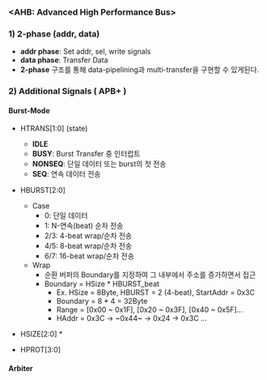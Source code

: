 ### <AHB: Advanced High Performance Bus>
### 1) 2-phase (addr, data)
- __addr phase__: Set addr, sel, write signals
- __data phase__: Transfer Data
- __2-phase__ 구조를 통해 data-pipelining과 multi-transfer을 구현할 수 있게된다.

### 2) Additional Signals ( APB+ )
#### Burst-Mode
* HTRANS[1:0] (state)
  * __IDLE__ 
  * __BUSY__: Burst Transfer 중 인터럽트 
  * __NONSEQ__: 단일 데이터 또는 burst의 첫 전송
  * __SEQ__: 연속 데이터 전송
* HBURST[2:0]
  * Case
    * 0: 단일 데이터
    * 1: N-연속(beat) 순차 전송
    * 2/3: 4-beat wrap/순차 전송
    * 4/5: 8-beat wrap/순차 전송
    * 6/7: 16-beat wrap/순차 전송
  * Wrap
    * 순환 버퍼의 Boundary를 지정하여 그 내부에서 주소를 증가하면서 접근
    * Boundary = HSize * HBURST_beat
      * Ex. HSize = 8Byte, HBURST = 2 (4-beat), StartAddr = 0x3C
      * Boundary  = 8 * 4 = 32Byte
      * Range     = [0x00 ~ 0x1F], [0x20 ~ 0x3F], [0x40 ~ 0x5F]...
      * HAddr     = 0x3C -> ~0x44~ -> 0x24 -> 0x3C ...
  
* HSIZE[2:0]
  * 

* HPROT[3:0]

#### Arbiter
